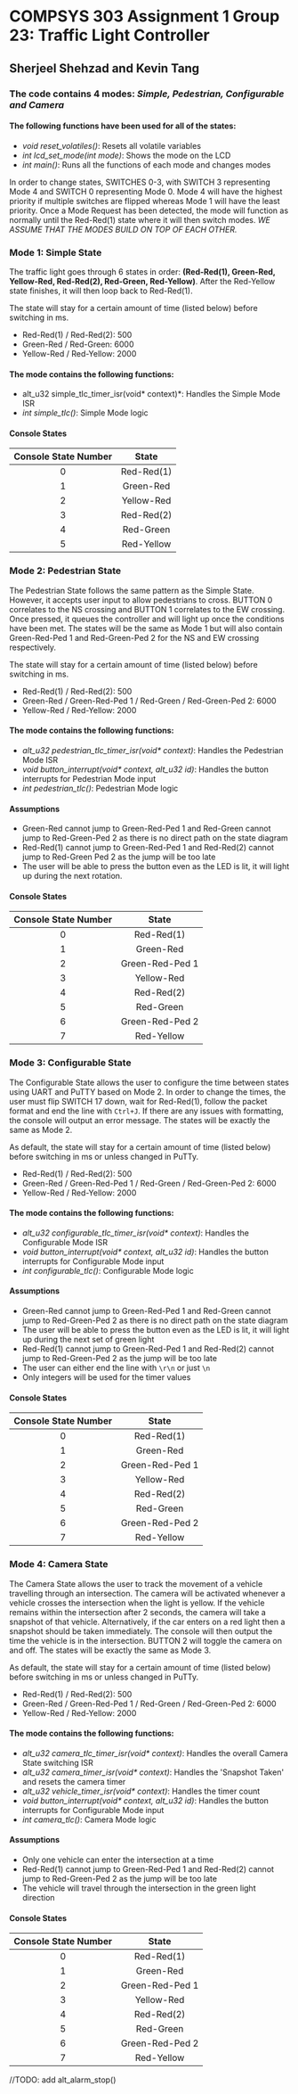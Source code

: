 # COMPSYS 303 Assignment 1 Group 23: Traffic Light Controller
## Sherjeel Shehzad and Kevin Tang

### The code contains 4 modes: *Simple, Pedestrian, Configurable and Camera*

#### The following functions have been used for all of the states:

* *void reset_volatiles()*: Resets all volatile variables
* *int lcd_set_mode(int mode)*: Shows the mode on the LCD
* *int main()*: Runs all the functions of each mode and changes modes

In order to change states, SWITCHES 0-3, with SWITCH 3 representing Mode 4 and SWITCH 0 representing Mode 0.
Mode 4 will have the highest priority if multiple switches are flipped whereas Mode 1 will have the least priority.
Once a Mode Request has been detected, the mode will function as normally until the Red-Red(1) state where it will then switch modes.
*WE ASSUME THAT THE MODES BUILD ON TOP OF EACH OTHER.*

### Mode 1: Simple State

The traffic light goes through 6 states in order: **(Red-Red(1), Green-Red, Yellow-Red, Red-Red(2), Red-Green, Red-Yellow)**.
After the Red-Yellow state finishes, it will then loop back to Red-Red(1). 

The state will stay for a certain amount of time (listed below) before switching in ms.

* Red-Red(1) / Red-Red(2): 500
* Green-Red / Red-Green: 6000
* Yellow-Red / Red-Yellow: 2000

#### The mode contains the following functions:

* alt_u32 simple_tlc_timer_isr(void\* context)*: Handles the Simple Mode ISR
* *int simple_tlc()*: Simple Mode logic

#### Console States

| Console State Number | State      |
| :------------------: | :--------: |
|           0          | Red-Red(1) |
|           1          | Green-Red  |
|           2          | Yellow-Red |
|           3          | Red-Red(2) |
|           4          | Red-Green  |
|           5          | Red-Yellow |

### Mode 2: Pedestrian State

The Pedestrian State follows the same pattern as the Simple State. However, it accepts user input to allow pedestrians to cross.
BUTTON 0 correlates to the NS crossing and BUTTON 1 correlates to the EW crossing. 
Once pressed, it queues the controller and will light up once the conditions have been met.
The states will be the same as Mode 1 but will also contain Green-Red-Ped 1 and Red-Green-Ped 2 for the NS and EW crossing respectively.

The state will stay for a certain amount of time (listed below) before switching in ms.

* Red-Red(1) / Red-Red(2): 500
* Green-Red / Green-Red-Ped 1 / Red-Green / Red-Green-Ped 2: 6000
* Yellow-Red / Red-Yellow: 2000

#### The mode contains the following functions:

* *alt_u32 pedestrian_tlc_timer_isr(void\* context)*: Handles the Pedestrian Mode ISR 
* *void button_interrupt(void\* context, alt_u32 id)*: Handles the button interrupts for Pedestrian Mode input
* *int pedestrian_tlc()*: Pedestrian Mode logic

#### Assumptions

* Green-Red cannot jump to Green-Red-Ped 1 and Red-Green cannot jump to Red-Green-Ped 2 as there is no direct path on the state diagram
* Red-Red(1) cannot jump to Green-Red-Ped 1 and Red-Red(2) cannot jump to Red-Green Ped 2 as the jump will be too late
* The user will be able to press the button even as the LED is lit, it will light up during the next rotation.

#### Console States

| Console State Number | State            |
| :------------------: | :--------------: |
|           0          | Red-Red(1)       |
|           1          | Green-Red        | 
|           2          | Green-Red-Ped 1  |
|           3          | Yellow-Red       |
|           4          | Red-Red(2)       |
|           5          | Red-Green        |
|           6          | Green-Red-Ped 2  |
|           7          | Red-Yellow       |

### Mode 3: Configurable State

The Configurable State allows the user to configure the time between states using UART and PuTTY based on Mode 2.
In order to change the times, the user must flip SWITCH 17 down, wait for Red-Red(1), follow the packet format and end the line with `Ctrl+J`.
If there are any issues with formatting, the console will output an error message.
The states will be exactly the same as Mode 2.

As default, the state will stay for a certain amount of time (listed below) before switching in ms or unless changed in PuTTy.

* Red-Red(1) / Red-Red(2): 500
* Green-Red / Green-Red-Ped 1 / Red-Green / Red-Green-Ped 2: 6000
* Yellow-Red / Red-Yellow: 2000

#### The mode contains the following functions:

* *alt_u32 configurable_tlc_timer_isr(void\* context)*: Handles the Configurable Mode ISR
* *void button_interrupt(void\* context, alt_u32 id)*: Handles the button interrupts for Configurable Mode input
* *int configurable_tlc()*: Configurable Mode logic

#### Assumptions

* Green-Red cannot jump to Green-Red-Ped 1 and Red-Green cannot jump to Red-Green-Ped 2 as there is no direct path on the state diagram
* The user will be able to press the button even as the LED is lit, it will light up during the next set of green light
* Red-Red(1) cannot jump to Green-Red-Ped 1 and Red-Red(2) cannot jump to Red-Green-Ped 2 as the jump will be too late
* The user can either end the line with `\r\n` or just `\n`
* Only integers will be used for the timer values

#### Console States

| Console State Number | State            |
| :------------------: | :--------------: |
|           0          | Red-Red(1)       |
|           1          | Green-Red        | 
|           2          | Green-Red-Ped 1  |
|           3          | Yellow-Red       |
|           4          | Red-Red(2)       |
|           5          | Red-Green        |
|           6          | Green-Red-Ped 2  |
|           7          | Red-Yellow       |

### Mode 4: Camera State

The Camera State allows the user to track the movement of a vehicle travelling through an intersection.
The camera will be activated whenever a vehicle crosses the intersection when the light is yellow.
If the vehicle remains within the intersection after 2 seconds, the camera will take a snapshot of that vehicle. 
Alternatively, if the car enters on a red light then a snapshot should be taken immediately.
The console will then output the time the vehicle is in the intersection.
BUTTON 2 will toggle the camera on and off.
The states will be exactly the same as Mode 3.

As default, the state will stay for a certain amount of time (listed below) before switching in ms or unless changed in PuTTy.

* Red-Red(1) / Red-Red(2): 500
* Green-Red / Green-Red-Ped 1 / Red-Green / Red-Green-Ped 2: 6000
* Yellow-Red / Red-Yellow: 2000

#### The mode contains the following functions:

* *alt_u32 camera_tlc_timer_isr(void\* context)*: Handles the overall Camera State switching ISR
* *alt_u32 camera_timer_isr(void\* context)*: Handles the 'Snapshot Taken' and resets the camera timer
* *alt_u32 vehicle_timer_isr(void\* context)*: Handles the timer count
* *void button_interrupt(void\* context, alt_u32 id)*: Handles the button interrupts for Configurable Mode input
* *int camera_tlc()*: Camera Mode logic

#### Assumptions

* Only one vehicle can enter the intersection at a time
* Red-Red(1) cannot jump to Green-Red-Ped 1 and Red-Red(2) cannot jump to Red-Green-Ped 2 as the jump will be too late
* The vehicle will travel through the intersection in the green light direction

#### Console States

| Console State Number | State            |
| :------------------: | :--------------: |
|           0          | Red-Red(1)       |
|           1          | Green-Red        | 
|           2          | Green-Red-Ped 1  |
|           3          | Yellow-Red       |
|           4          | Red-Red(2)       |
|           5          | Red-Green        |
|           6          | Green-Red-Ped 2  |
|           7          | Red-Yellow       |

//TODO: add alt_alarm_stop()